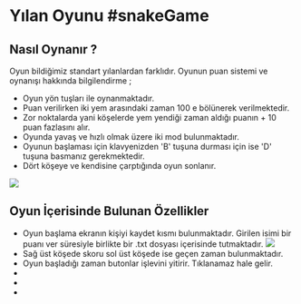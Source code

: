 # Yılan Oyunu  #snakeGame

## Nasıl Oynanır ? 

 Oyun bildiğimiz standart yılanlardan farklıdır. Oyunun puan sistemi ve oynanışı hakkında bilgilendirme ;
 

 - Oyun yön tuşları ile oynanmaktadır.
 - Puan verilirken iki yem arasındaki zaman 100 e bölünerek  verilmektedir.
 - Zor noktalarda yani köşelerde yem yendiği zaman aldığı puanın + 10 puan fazlasını alır.
 - Oyunda yavaş ve hızlı olmak üzere iki mod bulunmaktadır. 
 - Oyunun başlaması için klavyenizden 'B' tuşuna durması için ise 'D' tuşuna basmanız gerekmektedir.  
 - Dört köşeye ve kendisine çarptığında oyun sonlanır.
 
 <a href="https://resimyukle.xyz/i/fybVWL"><img src="https://i.resimyukle.xyz/fybVWL.png" /></a>

## Oyun İçerisinde Bulunan Özellikler

 - Oyun başlama ekranın kişiyi kaydet kısmı bulunmaktadır. Girilen isimi bir puanı ver süresiyle birlikte bir .txt dosyası içerisinde tutmaktadır.
<a href="https://resimyukle.xyz/i/Cb6JJI"><img src="https://i.resimyukle.xyz/Cb6JJI.png" /></a>
 - Sağ üst köşede skoru sol üst köşede ise geçen zaman bulunmaktadır.
 - Oyun başladığı zaman butonlar işlevini yitirir. Tıklanamaz hale gelir.
 - 
 - 
 - 

<!--stackedit_data:
eyJoaXN0b3J5IjpbLTE1MjQ4ODAzMTYsLTE3MzEyMjc1MDksLT
g5MjkyNDg4MCwtMTM4MTAwMDc0MCw0MDQ5ODgzMTYsLTE5Mzgy
NjQ3NjldfQ==
-->